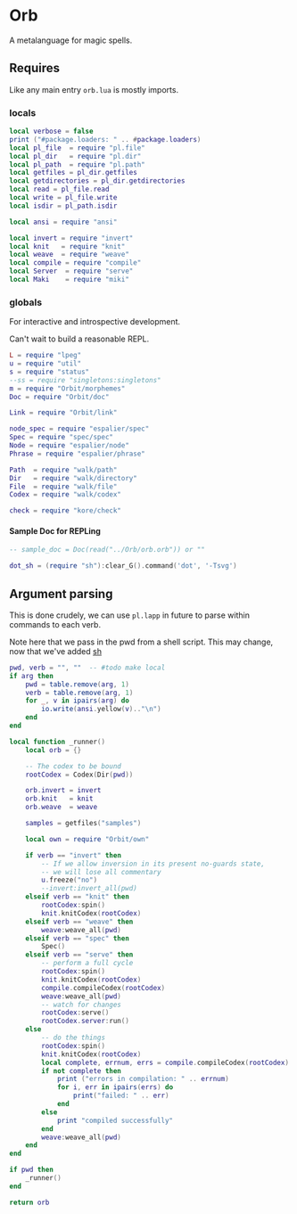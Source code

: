 # Orb

A metalanguage for magic spells.


## Requires

Like any main entry ``orb.lua`` is mostly imports.


### locals

```lua
local verbose = false
print ("#package.loaders: " .. #package.loaders)
local pl_file  = require "pl.file"
local pl_dir   = require "pl.dir"
local pl_path  = require "pl.path"
local getfiles = pl_dir.getfiles
local getdirectories = pl_dir.getdirectories
local read = pl_file.read
local write = pl_file.write
local isdir = pl_path.isdir

local ansi = require "ansi"

local invert = require "invert"
local knit   = require "knit"
local weave  = require "weave"
local compile = require "compile"
local Server  = require "serve"
local Maki    = require "miki"
```
### globals

  For interactive and introspective development.


Can't wait to build a reasonable REPL.

```lua
L = require "lpeg"
u = require "util"
s = require "status"
--ss = require "singletons:singletons"
m = require "Orbit/morphemes"
Doc = require "Orbit/doc"

Link = require "Orbit/link"

node_spec = require "espalier/spec"
Spec = require "spec/spec"
Node = require "espalier/node"
Phrase = require "espalier/phrase"

Path  = require "walk/path"
Dir   = require "walk/directory"
File  = require "walk/file"
Codex = require "walk/codex"

check = require "kore/check"
```
#### Sample Doc for REPLing

```lua
-- sample_doc = Doc(read("../Orb/orb.orb")) or ""

dot_sh = (require "sh"):clear_G().command('dot', '-Tsvg')
```
## Argument parsing

This is done crudely, we can use ``pl.lapp`` in future to parse within
commands to each verb.


Note here that we pass in the pwd from a shell script. This may
change, now that we've added [sh](../lib/sh.lua)

```lua
pwd, verb = "", ""  -- #todo make local
if arg then
    pwd = table.remove(arg, 1)
    verb = table.remove(arg, 1)
    for _, v in ipairs(arg) do
        io.write(ansi.yellow(v).."\n")
    end
end

local function _runner()
    local orb = {}

    -- The codex to be bound
    rootCodex = Codex(Dir(pwd))

    orb.invert = invert
    orb.knit   = knit
    orb.weave  = weave

    samples = getfiles("samples")

    local own = require "Orbit/own"

    if verb == "invert" then
        -- If we allow inversion in its present no-guards state,
        -- we will lose all commentary
        u.freeze("no")
        --invert:invert_all(pwd)
    elseif verb == "knit" then
        rootCodex:spin()
        knit.knitCodex(rootCodex)
    elseif verb == "weave" then
        weave:weave_all(pwd)
    elseif verb == "spec" then
        Spec()
    elseif verb == "serve" then
        -- perform a full cycle
        rootCodex:spin()
        knit.knitCodex(rootCodex)
        compile.compileCodex(rootCodex)
        weave:weave_all(pwd)
        -- watch for changes
        rootCodex:serve()
        rootCodex.server:run()
    else
        -- do the things
        rootCodex:spin()
        knit.knitCodex(rootCodex)
        local complete, errnum, errs = compile.compileCodex(rootCodex)
        if not complete then
            print ("errors in compilation: " .. errnum)
            for i, err in ipairs(errs) do
                print("failed: " .. err)
            end
        else
            print "compiled successfully"
        end
        weave:weave_all(pwd)
    end
end

if pwd then
    _runner()
end

return orb
```
